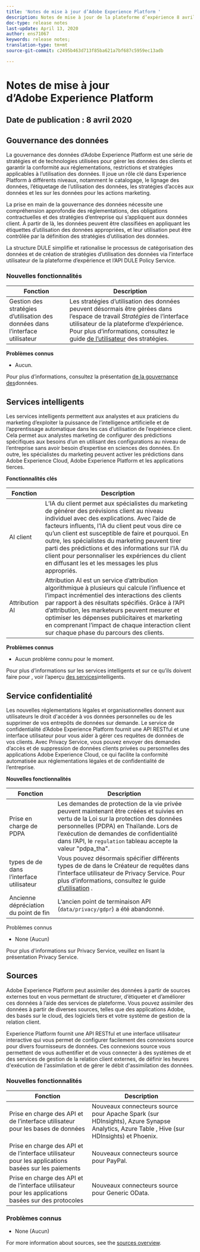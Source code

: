 ```yaml
---
title: 'Notes de mise à jour d’Adobe Experience Platform '
description: Notes de mise à jour de la plateforme d’expérience 8 avril 2020
doc-type: release notes
last-update: April 13, 2020
author: ens71067
keywords: release notes;
translation-type: tm+mt
source-git-commit: c2495b463d713f85ba621a7bf687c5959ec13adb

---
```



# Notes de mise à jour d’Adobe Experience Platform

## Date de publication : 8 avril 2020

## Gouvernance des données

La gouvernance des données d’Adobe Experience Platform est une série de stratégies et de technologies utilisées pour gérer les données des clients et garantir la conformité aux réglementations, restrictions et stratégies applicables à l’utilisation des données. Il joue un rôle clé dans Experience Platform à différents niveaux, notamment le catalogage, le lignage des données, l’étiquetage de l’utilisation des données, les stratégies d’accès aux données et les  sur les données pour les actions marketing.

La prise en main de la gouvernance des données nécessite une compréhension approfondie des réglementations, des obligations contractuelles et des stratégies d’entreprise qui s’appliquent aux données client. À partir de là, les données peuvent être classifiées en appliquant les étiquettes d’utilisation des données appropriées, et leur utilisation peut être contrôlée par la définition des stratégies d’utilisation des données.

La structure DULE simplifie et rationalise le processus de catégorisation des données et de création de stratégies d’utilisation des données via l’interface utilisateur de la plateforme d’expérience et l’API DULE Policy Service.

### Nouvelles fonctionnalités

| Fonction | Description |
| -----------| ---------- |
| Gestion des stratégies d’utilisation des données dans l’interface utilisateur | Les stratégies d’utilisation des données peuvent désormais être gérées dans l’espace de travail _Stratégies_ de l’interface utilisateur de la plateforme d’expérience. Pour plus d’informations, consultez le guide [de l’utilisateur](../../data-governance/policies/user-guide.md) des stratégies. |

**Problèmes connus**

* Aucun.

Pour plus d’informations, consultez la présentation [de la gouvernance des](../../data-governance/home.md)données.

## Services intelligents

Les services intelligents permettent aux analystes et aux praticiens du marketing d’exploiter la puissance de l’intelligence artificielle et de l’apprentissage automatique dans les cas d’utilisation de l’expérience client. Cela permet aux analystes marketing de configurer des prédictions spécifiques aux besoins d’un en utilisant des configurations au niveau de l’entreprise sans avoir besoin d’expertise en sciences des données. En outre, les spécialistes du marketing peuvent activer les prédictions dans Adobe Experience Cloud, Adobe Experience Platform et les applications tierces.

**Fonctionnalités clés**

| Fonction | Description |
|---|---|
| AI client | L’IA du client permet aux spécialistes du marketing de générer des prévisions client au niveau individuel avec des explications. Avec l’aide de facteurs influents, l’IA du client peut vous dire ce qu’un client est susceptible de faire et pourquoi. En outre, les spécialistes du marketing peuvent tirer parti des prédictions et des informations sur l’IA du client pour personnaliser les expériences du client en diffusant les  et les messages  les plus appropriés. |
| Attribution AI | Attribution AI est un service d’attribution algorithmique à plusieurs qui calcule l’influence et l’impact incrémentiel des interactions des clients par rapport à des résultats spécifiés. Grâce à l’API d’attribution, les marketeurs peuvent mesurer et optimiser les dépenses publicitaires et marketing en comprenant l’impact de chaque interaction client sur chaque phase du parcours des clients. |

**Problèmes connus**

* Aucun problème connu pour le moment.

Pour plus d’informations sur les services intelligents et sur ce qu’ils doivent faire pour  , voir l’aperçu [des services](../../intelligent-services/home.md)intelligents.

## Service confidentialité

Les nouvelles réglementations légales et organisationnelles donnent aux utilisateurs le droit d&#39;accéder à vos données personnelles ou de les supprimer de vos entrepôts de données sur demande. Le service de confidentialité d’Adobe Experience Platform fournit une API RESTful et une interface utilisateur pour vous aider à gérer ces requêtes de données de vos clients. Avec Privacy Service, vous pouvez envoyer des demandes d’accès et de suppression de données clients privées ou personnelles des applications Adobe Experience Cloud, ce qui facilite la conformité automatisée aux réglementations légales et de confidentialité de l’entreprise.

**Nouvelles fonctionnalités**

| Fonction | Description |
| --- | --- |
| Prise en charge de PDPA | Les demandes de protection de la vie privée peuvent maintenant être créées et suivies en vertu de la Loi sur la protection des données personnelles (PDPA) en Thaïlande. Lors de l’exécution de demandes de confidentialité dans l’API, le `regulation` tableau accepte la valeur &quot;pdpa_tha&quot;. |
|  types de  de dans l’interface utilisateur | Vous pouvez désormais spécifier différents types de  de  dans le Créateur de requêtes dans l’interface utilisateur de Privacy Service. Pour plus d’informations, consultez le guide [d’utilisation](../../privacy-service/ui/user-guide.md) . |
| Ancienne dépréciation du point de fin | L’ancien point de terminaison API (`data/privacy/gdpr`) a été abandonné. |

Problèmes connus

* None (Aucun)

Pour plus d&#39;informations sur Privacy Service, veuillez  en lisant la présentation [](../../privacy-service/home.md)Privacy Service.

## Sources

Adobe Experience Platform peut assimiler des données à partir de sources externes tout en vous permettant de structurer, d’étiqueter et d’améliorer ces données à l’aide des services de plateforme. Vous pouvez assimiler des données à partir de diverses sources, telles que des applications Adobe, des  basés sur le cloud, des logiciels tiers et votre système de gestion de la relation client.

Experience Platform fournit une API RESTful et une interface utilisateur interactive qui vous permet de configurer facilement des connexions source pour divers fournisseurs de données. Ces connexions source vous permettent de vous authentifier et de vous connecter à des systèmes de  et des services de gestion de la relation client externes, de définir les heures d&#39;exécution de l&#39;assimilation et de gérer le débit d&#39;assimilation des données.

### Nouvelles fonctionnalités

| Fonction | Description |
| ------- | ----------- |
| Prise en charge des API et de l’interface utilisateur pour les bases de données | Nouveaux connecteurs source pour Apache Spark (sur HDInsights), Azure Synapse Analytics, Azure Table  , Hive (sur HDInsights) et Phoenix. |
| Prise en charge des API et de l’interface utilisateur pour les applications basées sur les paiements | Nouveaux connecteurs source pour PayPal. |
| Prise en charge des API et de l’interface utilisateur pour les applications basées sur des protocoles | Nouveaux connecteurs source pour Generic OData. |

### Problèmes connus

* None (Aucun)

For more information about sources, see the [sources overview](../../source-connectors/home.md).